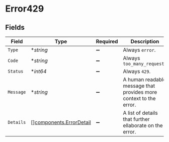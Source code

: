 # Error429


## Fields

| Field                                                              | Type                                                               | Required                                                           | Description                                                        | Example                                                            |
| ------------------------------------------------------------------ | ------------------------------------------------------------------ | ------------------------------------------------------------------ | ------------------------------------------------------------------ | ------------------------------------------------------------------ |
| `Type`                                                             | **string*                                                          | :heavy_minus_sign:                                                 | Always `error`.                                                    | error                                                              |
| `Code`                                                             | **string*                                                          | :heavy_minus_sign:                                                 | Always `too_many_requests`                                         | too_many_requests                                                  |
| `Status`                                                           | **int64*                                                           | :heavy_minus_sign:                                                 | Always `429`.                                                      | 429                                                                |
| `Message`                                                          | **string*                                                          | :heavy_minus_sign:                                                 | A human readable message that provides more context to the error.  | Request failed validation                                          |
| `Details`                                                          | [][components.ErrorDetail](../../models/components/errordetail.md) | :heavy_minus_sign:                                                 | A list of details that further ellaborate on the error.            |                                                                    |